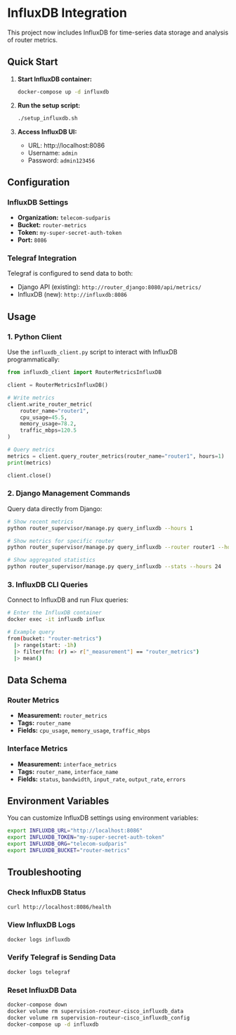 # InfluxDB Integration

This project now includes InfluxDB for time-series data storage and analysis of router metrics.

## Quick Start

1. **Start InfluxDB container:**
   ```bash
   docker-compose up -d influxdb
   ```

2. **Run the setup script:**
   ```bash
   ./setup_influxdb.sh
   ```

3. **Access InfluxDB UI:**
   - URL: http://localhost:8086
   - Username: `admin`
   - Password: `admin123456`

## Configuration

### InfluxDB Settings
- **Organization:** `telecom-sudparis`
- **Bucket:** `router-metrics`
- **Token:** `my-super-secret-auth-token`
- **Port:** `8086`

### Telegraf Integration
Telegraf is configured to send data to both:
- Django API (existing): `http://router_django:8080/api/metrics/`
- InfluxDB (new): `http://influxdb:8086`

## Usage

### 1. Python Client
Use the `influxdb_client.py` script to interact with InfluxDB programmatically:

```python
from influxdb_client import RouterMetricsInfluxDB

client = RouterMetricsInfluxDB()

# Write metrics
client.write_router_metric(
    router_name="router1",
    cpu_usage=45.5,
    memory_usage=78.2,
    traffic_mbps=120.5
)

# Query metrics
metrics = client.query_router_metrics(router_name="router1", hours=1)
print(metrics)

client.close()
```

### 2. Django Management Commands
Query data directly from Django:

```bash
# Show recent metrics
python router_supervisor/manage.py query_influxdb --hours 1

# Show metrics for specific router
python router_supervisor/manage.py query_influxdb --router router1 --hours 24

# Show aggregated statistics
python router_supervisor/manage.py query_influxdb --stats --hours 24
```

### 3. InfluxDB CLI Queries
Connect to InfluxDB and run Flux queries:

```bash
# Enter the InfluxDB container
docker exec -it influxdb influx

# Example query
from(bucket: "router-metrics")
  |> range(start: -1h)
  |> filter(fn: (r) => r["_measurement"] == "router_metrics")
  |> mean()
```

## Data Schema

### Router Metrics
- **Measurement:** `router_metrics`
- **Tags:** `router_name`
- **Fields:** `cpu_usage`, `memory_usage`, `traffic_mbps`

### Interface Metrics
- **Measurement:** `interface_metrics`
- **Tags:** `router_name`, `interface_name`
- **Fields:** `status`, `bandwidth`, `input_rate`, `output_rate`, `errors`

## Environment Variables

You can customize InfluxDB settings using environment variables:

```bash
export INFLUXDB_URL="http://localhost:8086"
export INFLUXDB_TOKEN="my-super-secret-auth-token"
export INFLUXDB_ORG="telecom-sudparis"
export INFLUXDB_BUCKET="router-metrics"
```

## Troubleshooting

### Check InfluxDB Status
```bash
curl http://localhost:8086/health
```

### View InfluxDB Logs
```bash
docker logs influxdb
```

### Verify Telegraf is Sending Data
```bash
docker logs telegraf
```

### Reset InfluxDB Data
```bash
docker-compose down
docker volume rm supervision-routeur-cisco_influxdb_data
docker volume rm supervision-routeur-cisco_influxdb_config
docker-compose up -d influxdb
```
